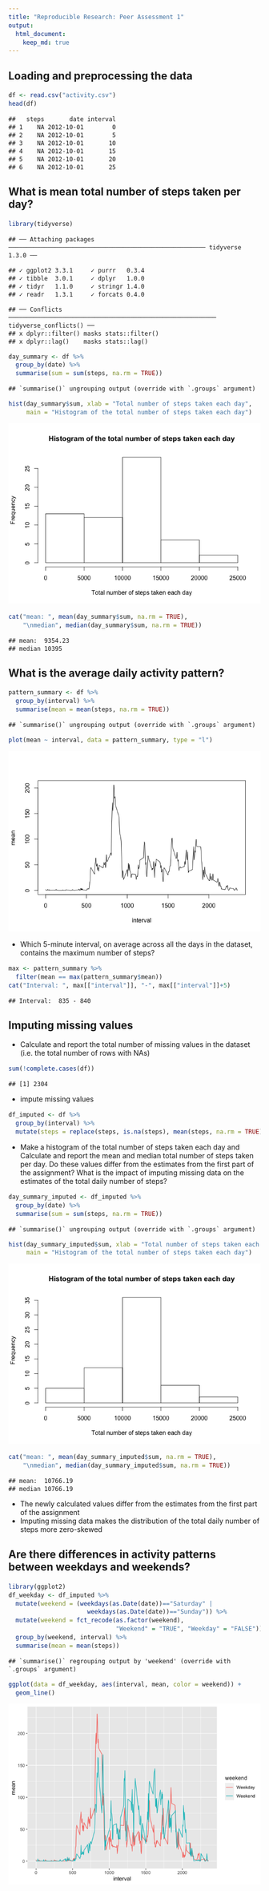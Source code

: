 ```yaml
---
title: "Reproducible Research: Peer Assessment 1"
output: 
  html_document:
    keep_md: true
---
```



## Loading and preprocessing the data

```r
df <- read.csv("activity.csv")
head(df)
```

```
##   steps       date interval
## 1    NA 2012-10-01        0
## 2    NA 2012-10-01        5
## 3    NA 2012-10-01       10
## 4    NA 2012-10-01       15
## 5    NA 2012-10-01       20
## 6    NA 2012-10-01       25
```



## What is mean total number of steps taken per day?

```r
library(tidyverse)
```

```
## ── Attaching packages ─────────────────────────────────────────────────────── tidyverse 1.3.0 ──
```

```
## ✓ ggplot2 3.3.1     ✓ purrr   0.3.4
## ✓ tibble  3.0.1     ✓ dplyr   1.0.0
## ✓ tidyr   1.1.0     ✓ stringr 1.4.0
## ✓ readr   1.3.1     ✓ forcats 0.4.0
```

```
## ── Conflicts ────────────────────────────────────────────────────────── tidyverse_conflicts() ──
## x dplyr::filter() masks stats::filter()
## x dplyr::lag()    masks stats::lag()
```

```r
day_summary <- df %>%
  group_by(date) %>%
  summarise(sum = sum(steps, na.rm = TRUE))
```

```
## `summarise()` ungrouping output (override with `.groups` argument)
```

```r
hist(day_summary$sum, xlab = "Total number of steps taken each day",
     main = "Histogram of the total number of steps taken each day")
```

![](PA1_template_files/figure-html/unnamed-chunk-2-1.png)<!-- -->

```r
cat("mean: ", mean(day_summary$sum, na.rm = TRUE),
    "\nmedian", median(day_summary$sum, na.rm = TRUE))
```

```
## mean:  9354.23 
## median 10395
```



## What is the average daily activity pattern?

```r
pattern_summary <- df %>%
  group_by(interval) %>%
  summarise(mean = mean(steps, na.rm = TRUE))
```

```
## `summarise()` ungrouping output (override with `.groups` argument)
```

```r
plot(mean ~ interval, data = pattern_summary, type = "l")
```

![](PA1_template_files/figure-html/unnamed-chunk-4-1.png)<!-- -->

- Which 5-minute interval, on average across all the days in the dataset, contains the maximum number of steps?


```r
max <- pattern_summary %>%
  filter(mean == max(pattern_summary$mean))
cat("Interval: ", max[["interval"]], "-", max[["interval"]]+5)
```

```
## Interval:  835 - 840
```


## Imputing missing values

- Calculate and report the total number of missing values in the dataset (i.e. the total number of rows with NAs)

```r
sum(!complete.cases(df))
```

```
## [1] 2304
```

- impute missing values

```r
df_imputed <- df %>%
  group_by(interval) %>%
  mutate(steps = replace(steps, is.na(steps), mean(steps, na.rm = TRUE)))
```

- Make a histogram of the total number of steps taken each day and Calculate and report the mean and median total number of steps taken per day. Do these values differ from the estimates from the first part of the assignment? What is the impact of imputing missing data on the estimates of the total daily number of steps?

```r
day_summary_imputed <- df_imputed %>%
  group_by(date) %>%
  summarise(sum = sum(steps, na.rm = TRUE))
```

```
## `summarise()` ungrouping output (override with `.groups` argument)
```

```r
hist(day_summary_imputed$sum, xlab = "Total number of steps taken each day",
     main = "Histogram of the total number of steps taken each day")
```

![](PA1_template_files/figure-html/unnamed-chunk-8-1.png)<!-- -->

```r
cat("mean: ", mean(day_summary_imputed$sum, na.rm = TRUE),
    "\nmedian", median(day_summary_imputed$sum, na.rm = TRUE))
```

```
## mean:  10766.19 
## median 10766.19
```

- The newly calculated values differ from the estimates from the first part of the assignment
- Imputing missing data makes the distribution of the total daily number of steps more zero-skewed


## Are there differences in activity patterns between weekdays and weekends?

```r
library(ggplot2)
df_weekday <- df_imputed %>%
  mutate(weekend = (weekdays(as.Date(date))=="Saturday" | 
                      weekdays(as.Date(date))=="Sunday")) %>%
  mutate(weekend = fct_recode(as.factor(weekend), 
                              "Weekend" = "TRUE", "Weekday" = "FALSE")) %>%
  group_by(weekend, interval) %>%
  summarise(mean = mean(steps))
```

```
## `summarise()` regrouping output by 'weekend' (override with `.groups` argument)
```

```r
ggplot(data = df_weekday, aes(interval, mean, color = weekend)) + 
  geom_line()
```

![](PA1_template_files/figure-html/unnamed-chunk-10-1.png)<!-- -->

